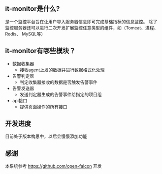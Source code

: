 ## it-monitor是什么?
是一个监控平台旨在让用户导入服务器信息即可完成基础指标的信息监控。
除了监控服务器还可以进行二次开发扩展监控任意类型的组件，如（Tomcat、进程、Redis、
MySQL等）

## it-monitor有哪些模块？
* 数据收集器
    * 接收agent上发的数据并进行数据格式化处理
* 告警判定器
    * 判定收集器接收的数据是否触发告警事件
* 告警发送器
    * 发送判定器生成的告警事件给指定的项目组
* api接口
    * 提供页面操作的所有接口
 
## 开发进度
目前处于版本构思中，以后会慢慢添加功能


## 感谢
本系统参考 https://github.com/open-falcon 开发

